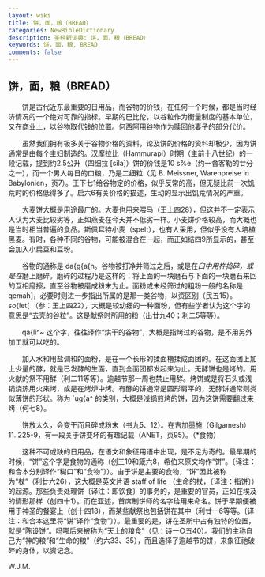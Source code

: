```yaml
---
layout: wiki
title: 饼，面，粮（BREAD）
categories: NewBibleDictionary
description: 圣经新词典: 饼，面，粮（BREAD）
keywords: 饼，面，粮, BREAD
comments: false
---
```


## 饼，面，粮（BREAD）

　　饼是古代近东最重要的日用品，而谷物的价钱，在任何一个时候，都是当时经济情况的一个绝对可靠的指标。早期的巴比伦，以谷粒作为衡量制度的基本单位，又在商业上，以谷物取代钱的位置。何西阿用谷物作为赎回他妻子的部分代价。

　　虽然我们拥有极多关于谷物价格的资料，论及饼的价格的资料却极少，因为饼通常是由每个主妇制造的。汉摩拉比（Hammurapi）时期（主前十八世纪）的一段记载，提到约2.5公升（四细拉 [sila]）饼的价钱是10 s%e（约一舍客勒的廿分之一），而一个男人每日的口粮，乃是二细粒（见 B. Meissner, Warenpreise in Babylonien，页7）。王下七1给谷物定的价格，似乎反常的高，但无疑比前一次饥荒时的价格低得多了。启六6有关价格的描述，生动的显示出饥荒情况的严重。

　　大麦饼大概是用途最广的。大麦也用来喂马（王上四28），但这并不一定表示人认为大麦比较劣等，正如燕麦在今天并不低劣一样。小麦饼价格较高，而大概也是当时相当普遍的食品。斯佩耳特小麦（spelt），也有人采用，但似乎没有人培植黑麦。有时，各种不同的谷物，可能被混合在一起，而正如结四9所显示的，甚至会加入小扁豆和豆粉。

　　谷物的通称是 da{g{a{n。谷物被打净并筛过之后，或是在*臼中用杵捣碎，或是在*磨上磨碎。磨碎的过程乃是这样的：将上面的一块磨石与下面的一块磨石来回的互相磨擦，直至谷物被磨成粉末为止。面粉或未经筛过的粗粉一般的名称是 qemah]，必要时则进一步指出所属的是那一类谷物，以资区别（民五15）。so{let[ （参：王上四22），大概是较幼细的一种面粉，但有些学者认为这个字的意思是“去壳的谷粒”。这是献祭时所用的粉（出廿九40；利二5等等）。

　　qa{li^~ 这个字，往往译作“烘干的谷物”，大概是指烤过的谷物，是不用另外加工就可以吃的。

　　加入水和用盐调和的面粉，是在一个长形的揉面槽揉成面团的。在这面团上加上少量的酵，就是已发酵的生面，直到全面团都发起来为止。无酵饼也是烤的。用火献的祭不用酵（利二11等等）。逾越节那一周也禁止用酵。烤饼或是将石头或浅锅烧热用火来烤，或是在烤炉中烤。有酵的饼通常是圆形肩平的，无酵饼通常则类似薄饼的形状。称为 `ug{a^ 的类别，大概是浅锅煎烤的饼，因为这饼需要翻过来烤（何七8）。

　　饼放太久，会变干而且碎成粉末（书九5、12）。在吉加墨施（Gilgamesh）11. 225-9，有一段关于饼变坏的有趣记载（ANET，页95）。（*食物）

　　这种不可或缺的日用品，在语文和象征用语中出现，是不足为奇的。最早期的时候，“饼”这个字是食物的通称（创三19和箴六8，希伯来原文均作“饼”。〔译注：和合本分别译作“糊口”和“食物”〕）。由于饼是主要的食物，“饼”因此被称为“杖”（利廿六26），这大概是英文片语 staff of life （生命的杖，〔译注：指饼〕）的起源。那些负责处理饼〔译注：即饮食〕的事务的，是重要的官员，正如在埃及的情形那样（创四十1）。而在亚述，首席制饼师的名字给用来命名。饼于早期便被用于神圣的餐宴上（创十四18），而某些献祭也包括饼在其中（利廿一6等等。〔译注：和合本这里将“饼”译作“食物”〕）。最重要的是，饼在圣所中占有独特的位置，就是“陈设饼”。吗哪后来被称为“天上的粮食”（见：诗一○五40）。我们的主称自己为“神的粮”和“生命的粮”（约六33、35），而且选择了逾越节的饼，来象征祂破碎的身体，以资记念。

W.J.M.






